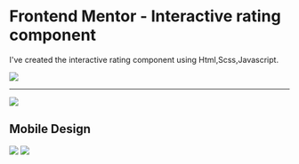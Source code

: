 # Frontend Mentor - Interactive rating component

I've created the interactive rating component using Html,Scss,Javascript.

![](./screenshots/Screenshot%20(55).png)

---

![](./screenshots/Screenshot%20(59).png)

## Mobile Design

![](./screenshots/Screenshot%20(60).png) ![](./screenshots/Screenshot%20(61).png)
